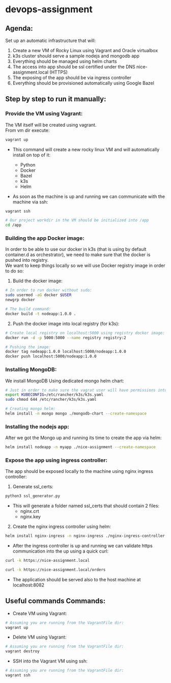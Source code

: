 # devops-assignment

## Agenda:
Set up an automatic infrastructure that will:
1. Create a new VM of Rocky Linux using Vagrant and Oracle virtualbox
2. k3s cluster should serve a sample nodejs and mongodb app
3. Everything should be managed using helm charts
4. The access into app should be ssl certified under the DNS nice-assignment.local (HTTPS)
5. The exposing of the app should be via ingress controller
6. Everything should be provisioned automatically using Google Bazel

## Step by step to run it manually:
### Provide the VM using Vagrant:
The VM itself will be created using vagrant.  
From vm dir execute:
```bash
vagrant up
```
* This command will create a new rocky linux VM and will automatically install on top of it:
  - Python
  - Docker
  - Bazel
  - k3s
  - Helm

* As soon as the machine is up and running we can communicate with the machine via ssh:
```bash
vagrant ssh

# Our project workdir in the VM should be initialized into /app
cd /app
```

### Building the app Docker image:
In order to be able to use our docker in k3s (that is using by default container.d as orchestrator),
we need to make sure that the docker is pushed into registry.  
We want to keep things locally so we will use Docker registry image in order to do so:
1. Build the docker image:
```bash
# In order to run docker without sudo:
sudo usermod -aG docker $USER
newgrp docker

# The build command:
docker build -t nodeapp:1.0.0 .
```

2. Push the docker image into local registry (for k3s):
```bash
# Create local registry on localhost:5000 using registry docker image:
docker run -d -p 5000:5000 --name registry registry:2

# Pushing the image:
docker tag nodeapp:1.0.0 localhost:5000/nodeapp:1.0.0
docker push localhost:5000/nodeapp:1.0.0
```

### Installing MongoDB:
We install MongoDB Using dedicated mongo helm chart:
```bash
# Just in order to make sure the vagrat user will have permissions into the kube config:
export KUBECONFIG=/etc/rancher/k3s/k3s.yaml
sudo chmod 644 /etc/rancher/k3s/k3s.yaml

# Creating mongo helm:
helm install -n mongo mongo ./mongodb-chart --create-namespace
``` 

### Installing the nodejs app:
After we got the Mongo up and running its time to create the app via helm:
```bash
helm install nodeapp -n myapp ./nice-assignment --create-namespace
```

### Expose the app using ingress controller:
The app should be exposed locally to the machine using nginx ingress controller:
1. Generate ssl_certs:
```bash
python3 ssl_generator.py
```
* This will generate a folder named ssl_certs that should contain 2 files:
  - nginx.crt
  - nginx.key

2. Create the nginx ingress controller using helm:
```bash
helm install nginx-ingress -n nginx-ingress ./nginx-ingress-controller --create-namespace
```

* After the ingress controller is up and running we can validate https communication into the up using a quick curl:
```bash
curl -k https://nice-assignment.local

curl -k https://nice-assignment.local/orders
```

* The application should be served also to the host machine at localhost:8082




## Useful commands Commands:
* Create VM using Vagrant:
```bash
# Assuming you are running from the VagrantFile dir:
vagrant up
```

* Delete VM using Vagrant:
```bash
# Assuming you are running from the VagrantFile dir:
vagrant destroy
```

* SSH into the Vagrant VM using ssh:
```bash
# Assuming you are running from the VagrantFile dir:
vagrant ssh
```
